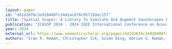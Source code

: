```yaml
---
layout: paper
id: "dd1d26f6c3e928408fc3442ac670c95719dec15f"
title: "Spatial Scaper: A Library To Simulate And Augment Soundscapes For Sound Event Localization And Detection In Realistic Rooms"
publication: "ICASSP 2024 - 2024 IEEE International Conference on Acoustics, Speech and Signal Processing (ICASSP)"
year: 2024
external_url: https://www.semanticscholar.org/paper/dd1d26f6c3e928408fc3442ac670c95719dec15f
authors: "Irán R. Román, Christopher Ick, Sivan Ding, Adrian S. Roman, Brian McFee, J. P. Bello"
---
```

